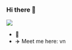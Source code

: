 ### Hi there 👋
![](https://upload.wikimedia.org/wikipedia/commons/thumb/3/38/Baonam.jpg/505px-Baonam.jpg)
- 🔭 
- ✈️ Meet me here: vn

